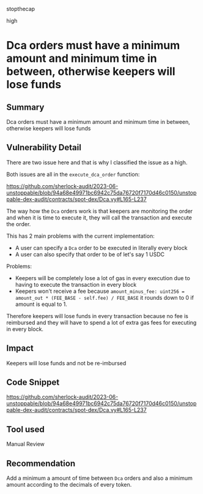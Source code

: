 stopthecap

high

# Dca orders must have a minimum amount and minimum time in between, otherwise keepers will lose funds

## Summary
Dca orders must have a minimum amount and minimum time in between, otherwise keepers will lose funds

## Vulnerability Detail

There are two issue here and that is why I classified the issue as a high. 

Both issues are all in the `execute_dca_order` function:

https://github.com/sherlock-audit/2023-06-unstoppable/blob/94a68e49971bc6942c75da76720f7170d46c0150/unstoppable-dex-audit/contracts/spot-dex/Dca.vy#L165-L237

The way how the `Dca` orders work is that keepers are monitoring the order and when it is time to execute it, they will call the transaction and execute the order. 

This has 2 main problems with the current implementation:

- A user can specify a `Dca` order to be executed in literally every block
- A user can also specify that order to be of let's say 1 USDC

Problems:

- Keepers will be completely lose a lot of gas in every execution due to having to execute the transaction in every block
- Keepers won't receive a fee because `amount_minus_fee: uint256 = amount_out * (FEE_BASE - self.fee) / FEE_BASE`  it rounds down to 0 if amount is equal to 1.

Therefore keepers will lose funds in every transaction because no fee is reimbursed and they will have to spend a lot of extra gas fees for executing in every block.


## Impact
Keepers will lose funds and not be re-imbursed


## Code Snippet
https://github.com/sherlock-audit/2023-06-unstoppable/blob/94a68e49971bc6942c75da76720f7170d46c0150/unstoppable-dex-audit/contracts/spot-dex/Dca.vy#L165-L237

## Tool used

Manual Review

## Recommendation
Add a minimum a amount of time between `Dca` orders and also a minimum amount according to the decimals of every token.